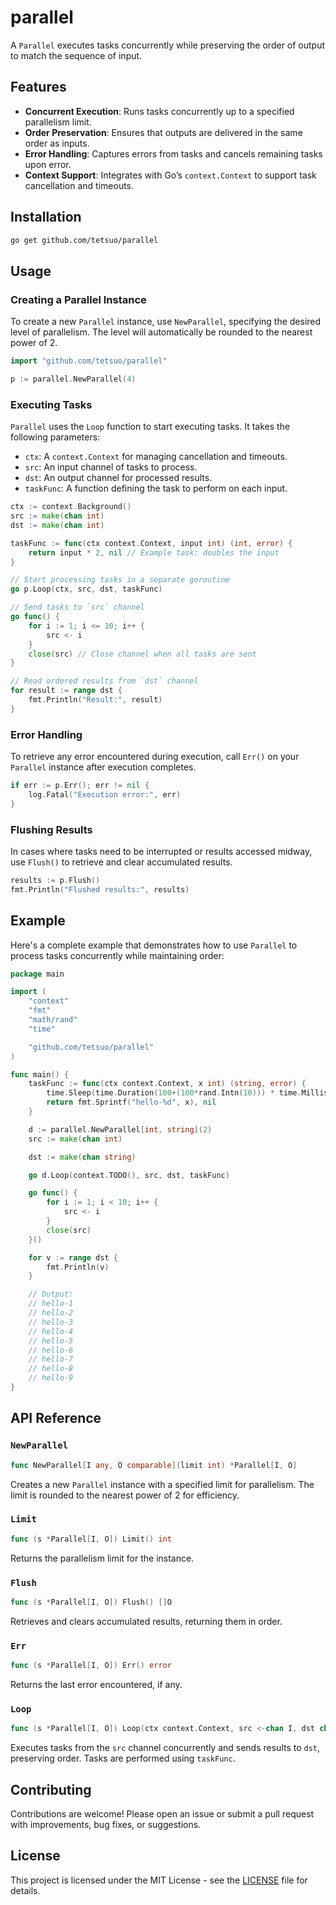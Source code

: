 # parallel

A `Parallel` executes tasks concurrently while preserving the order of output to match the sequence of input.

## Features

- **Concurrent Execution**: Runs tasks concurrently up to a specified parallelism limit.
- **Order Preservation**: Ensures that outputs are delivered in the same order as inputs.
- **Error Handling**: Captures errors from tasks and cancels remaining tasks upon error.
- **Context Support**: Integrates with Go’s `context.Context` to support task cancellation and timeouts.

## Installation

```bash
go get github.com/tetsuo/parallel
```

## Usage

### Creating a Parallel Instance

To create a new `Parallel` instance, use `NewParallel`, specifying the desired level of parallelism. The level will automatically be rounded to the nearest power of 2.

```go
import "github.com/tetsuo/parallel"

p := parallel.NewParallel(4)
```

### Executing Tasks

`Parallel` uses the `Loop` function to start executing tasks. It takes the following parameters:

- `ctx`: A `context.Context` for managing cancellation and timeouts.
- `src`: An input channel of tasks to process.
- `dst`: An output channel for processed results.
- `taskFunc`: A function defining the task to perform on each input.

```go
ctx := context.Background()
src := make(chan int)
dst := make(chan int)

taskFunc := func(ctx context.Context, input int) (int, error) {
    return input * 2, nil // Example task: doubles the input
}

// Start processing tasks in a separate goroutine
go p.Loop(ctx, src, dst, taskFunc)

// Send tasks to `src` channel
go func() {
    for i := 1; i <= 10; i++ {
        src <- i
    }
    close(src) // Close channel when all tasks are sent
}

// Read ordered results from `dst` channel
for result := range dst {
    fmt.Println("Result:", result)
}
```

### Error Handling

To retrieve any error encountered during execution, call `Err()` on your `Parallel` instance after execution completes.

```go
if err := p.Err(); err != nil {
    log.Fatal("Execution error:", err)
}
```

### Flushing Results

In cases where tasks need to be interrupted or results accessed midway, use `Flush()` to retrieve and clear accumulated results.

```go
results := p.Flush()
fmt.Println("Flushed results:", results)
```

## Example

Here's a complete example that demonstrates how to use `Parallel` to process tasks concurrently while maintaining order:

```go
package main

import (
    "context"
	"fmt"
	"math/rand"
	"time"

    "github.com/tetsuo/parallel"
)

func main() {
	taskFunc := func(ctx context.Context, x int) (string, error) {
		time.Sleep(time.Duration(100+(100*rand.Intn(10))) * time.Millisecond)
		return fmt.Sprintf("hello-%d", x), nil
	}

	d := parallel.NewParallel[int, string](2)
	src := make(chan int)

	dst := make(chan string)

	go d.Loop(context.TODO(), src, dst, taskFunc)

	go func() {
		for i := 1; i < 10; i++ {
			src <- i
		}
		close(src)
	}()

	for v := range dst {
		fmt.Println(v)
	}

	// Output:
	// hello-1
	// hello-2
	// hello-3
	// hello-4
	// hello-5
	// hello-6
	// hello-7
	// hello-8
	// hello-9
}
```

## API Reference

### `NewParallel`

```go
func NewParallel[I any, O comparable](limit int) *Parallel[I, O]
```

Creates a new `Parallel` instance with a specified limit for parallelism. The limit is rounded to the nearest power of 2 for efficiency.

### `Limit`

```go
func (s *Parallel[I, O]) Limit() int
```

Returns the parallelism limit for the instance.

### `Flush`

```go
func (s *Parallel[I, O]) Flush() []O
```

Retrieves and clears accumulated results, returning them in order.

### `Err`

```go
func (s *Parallel[I, O]) Err() error
```

Returns the last error encountered, if any.

### `Loop`

```go
func (s *Parallel[I, O]) Loop(ctx context.Context, src <-chan I, dst chan<- O, taskFunc func(context.Context, I) (O, error))
```

Executes tasks from the `src` channel concurrently and sends results to `dst`, preserving order. Tasks are performed using `taskFunc`.

## Contributing

Contributions are welcome! Please open an issue or submit a pull request with improvements, bug fixes, or suggestions.

## License

This project is licensed under the MIT License - see the [LICENSE](LICENSE) file for details.
